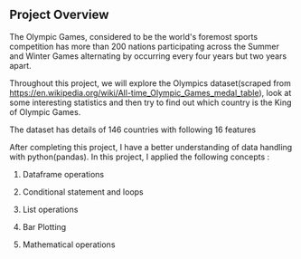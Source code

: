 ## Project Overview
The Olympic Games, considered to be the world's foremost sports competition has more than 200 nations participating across the Summer and Winter Games alternating by occurring every four years but two years apart.

Throughout this project, we will explore the Olympics dataset(scraped from https://en.wikipedia.org/wiki/All-time_Olympic_Games_medal_table), look at some interesting statistics and then try to find out which country is the King of Olympic Games.

The dataset has details of 146 countries with following 16 features

After completing this project, I have a better understanding of data handling with python(pandas). In this project, I applied the following concepts :

1. Dataframe operations

2. Conditional statement and loops

3. List operations

4. Bar Plotting

5. Mathematical operations


